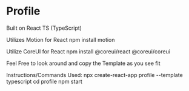 # Profile

Built on React TS (TypeScript)

Utilizes Motion for React
npm install motion

Utilize CoreUI for React
npm install @coreui/react @coreui/coreui

Feel Free to look around and copy the Template as you see fit 

Instructions/Commands Used:
npx create-react-app profile --template typescript
cd profile
npm start